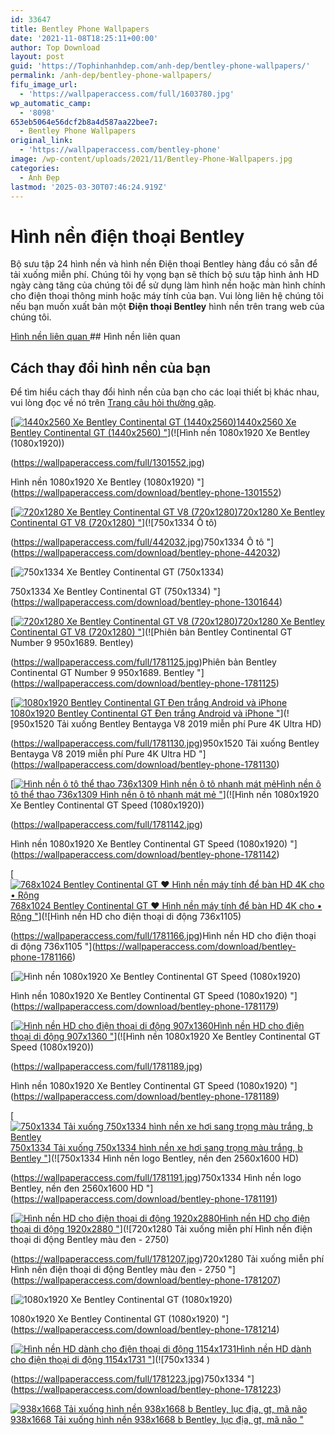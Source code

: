 ```yaml
---
id: 33647
title: Bentley Phone Wallpapers
date: '2021-11-08T18:25:11+00:00'
author: Top Download
layout: post
guid: 'https://Tophinhanhdep.com/anh-dep/bentley-phone-wallpapers/'
permalink: /anh-dep/bentley-phone-wallpapers/
fifu_image_url:
  - 'https://wallpaperaccess.com/full/1603780.jpg'
wp_automatic_camp:
  - '8098'
653eb5064e56dcf2b8a4d587aa22bee7:
  - Bentley Phone Wallpapers
original_link:
  - 'https://wallpaperaccess.com/bentley-phone'
image: /wp-content/uploads/2021/11/Bentley-Phone-Wallpapers.jpg
categories:
  - Ảnh Đẹp
lastmod: '2025-03-30T07:46:24.919Z'
---
```

# Hình nền điện thoại Bentley

Bộ sưu tập 24 hình nền và hình nền Điện thoại Bentley hàng đầu có sẵn để tải xuống miễn phí. Chúng tôi hy vọng bạn sẽ thích bộ sưu tập hình ảnh HD ngày càng tăng của chúng tôi để sử dụng làm hình nền hoặc màn hình chính cho điện thoại thông minh hoặc máy tính của bạn. Vui lòng liên hệ chúng tôi nếu bạn muốn xuất bản một **Điện thoại Bentley** hình nền trên trang web của chúng tôi.

[Hình nền liên quan ](#related) ## Hình nền liên quan

## Cách thay đổi hình nền của bạn

Để tìm hiểu cách thay đổi hình nền của bạn cho các loại thiết bị khác nhau, vui lòng đọc về nó trên [Trang câu hỏi thường gặp](https://tophinhanhdep.com/faq/).

  
[[![1440x2560 Xe Bentley Continental GT (1440x2560)](https://wallpaperaccess.com/full/1603780.jpg)1440x2560 Xe Bentley Continental GT (1440x2560) "](https://wallpaperaccess.com/download/bentley-phone-1603780)](![Hình nền 1080x1920 Xe Bentley (1080x1920))

(https://wallpaperaccess.com/full/1301552.jpg)

Hình nền 1080x1920 Xe Bentley (1080x1920) "](https://wallpaperaccess.com/download/bentley-phone-1301552)

[[![720x1280 Xe Bentley Continental GT V8 (720x1280)](https://wallpaperaccess.com/full/1781114.jpg)720x1280 Xe Bentley Continental GT V8 (720x1280) "](https://wallpaperaccess.com/download/bentley-phone-1781114)](![750x1334 Ô tô)

(https://wallpaperaccess.com/full/442032.jpg)750x1334 Ô tô "](https://wallpaperaccess.com/download/bentley-phone-442032)

[![750x1334 Xe Bentley Continental GT (750x1334)](https://wallpaperaccess.com/full/1301644.jpg)

750x1334 Xe Bentley Continental GT (750x1334) "](https://wallpaperaccess.com/download/bentley-phone-1301644)

[[![720x1280 Xe Bentley Continental GT V8 (720x1280)](https://wallpaperaccess.com/full/1781119.jpg)720x1280 Xe Bentley Continental GT V8 (720x1280) "](https://wallpaperaccess.com/download/bentley-phone-1781119)](![Phiên bản Bentley Continental GT Number 9 950x1689.  Bentley)

(https://wallpaperaccess.com/full/1781125.jpg)Phiên bản Bentley Continental GT Number 9 950x1689. Bentley "](https://wallpaperaccess.com/download/bentley-phone-1781125)

[[![1080x1920 Bentley Continental GT Đen trắng Android và iPhone](https://wallpaperaccess.com/full/1781129.png)1080x1920 Bentley Continental GT Đen trắng Android và iPhone "](https://wallpaperaccess.com/download/bentley-phone-1781129)](![950x1520 Tải xuống Bentley Bentayga V8 2019 miễn phí Pure 4K Ultra HD)

(https://wallpaperaccess.com/full/1781130.jpg)950x1520 Tải xuống Bentley Bentayga V8 2019 miễn phí Pure 4K Ultra HD "](https://wallpaperaccess.com/download/bentley-phone-1781130)

[[![Hình nền ô tô thể thao 736x1309 Hình nền ô tô nhanh mát mẻ](https://wallpaperaccess.com/full/1301619.jpg)Hình nền ô tô thể thao 736x1309 Hình nền ô tô nhanh mát mẻ "](https://wallpaperaccess.com/download/bentley-phone-1301619)](![Hình nền 1080x1920 Xe Bentley Continental GT Speed ​​(1080x1920))

(https://wallpaperaccess.com/full/1781142.jpg)

Hình nền 1080x1920 Xe Bentley Continental GT Speed ​​(1080x1920) "](https://wallpaperaccess.com/download/bentley-phone-1781142)

[[![768x1024 Bentley Continental GT ❤ Hình nền máy tính để bàn HD 4K cho • Rộng](https://wallpaperaccess.com/full/1781162.jpg)768x1024 Bentley Continental GT ❤ Hình nền máy tính để bàn HD 4K cho • Rộng "](https://wallpaperaccess.com/download/bentley-phone-1781162)](![Hình nền HD cho điện thoại di động 736x1105)

(https://wallpaperaccess.com/full/1781166.jpg)Hình nền HD cho điện thoại di động 736x1105 "](https://wallpaperaccess.com/download/bentley-phone-1781166)

[![Hình nền 1080x1920 Xe Bentley Continental GT Speed ​​(1080x1920)](https://wallpaperaccess.com/full/1781179.jpg)

Hình nền 1080x1920 Xe Bentley Continental GT Speed ​​(1080x1920) "](https://wallpaperaccess.com/download/bentley-phone-1781179)

[[![Hình nền HD cho điện thoại di động 907x1360](https://wallpaperaccess.com/full/1781188.jpg)Hình nền HD cho điện thoại di động 907x1360 "](https://wallpaperaccess.com/download/bentley-phone-1781188)](![Hình nền 1080x1920 Xe Bentley Continental GT Speed ​​(1080x1920))

(https://wallpaperaccess.com/full/1781189.jpg)

Hình nền 1080x1920 Xe Bentley Continental GT Speed ​​(1080x1920) "](https://wallpaperaccess.com/download/bentley-phone-1781189)

[[![750x1334 Tải xuống 750x1334 hình nền xe hơi sang trọng màu trắng, b Bentley](https://wallpaperaccess.com/full/1781190.jpg)750x1334 Tải xuống 750x1334 hình nền xe hơi sang trọng màu trắng, b Bentley "](https://wallpaperaccess.com/download/bentley-phone-1781190)](![750x1334 Hình nền logo Bentley, nền đen 2560x1600 HD)

(https://wallpaperaccess.com/full/1781191.jpg)750x1334 Hình nền logo Bentley, nền đen 2560x1600 HD "](https://wallpaperaccess.com/download/bentley-phone-1781191)

[[![Hình nền HD cho điện thoại di động 1920x2880](https://wallpaperaccess.com/full/1781203.jpg)Hình nền HD cho điện thoại di động 1920x2880 "](https://wallpaperaccess.com/download/bentley-phone-1781203)](![720x1280 Tải xuống miễn phí Hình nền điện thoại di động Bentley màu đen - 2750)

(https://wallpaperaccess.com/full/1781207.jpg)720x1280 Tải xuống miễn phí Hình nền điện thoại di động Bentley màu đen - 2750 "](https://wallpaperaccess.com/download/bentley-phone-1781207)

[![1080x1920 Xe Bentley Continental GT (1080x1920)](https://wallpaperaccess.com/full/1781214.jpg)

1080x1920 Xe Bentley Continental GT (1080x1920) "](https://wallpaperaccess.com/download/bentley-phone-1781214)

[[![Hình nền HD dành cho điện thoại di động 1154x1731](https://wallpaperaccess.com/full/1781222.jpg)Hình nền HD dành cho điện thoại di động 1154x1731 "](https://wallpaperaccess.com/download/bentley-phone-1781222)](![750x1334 )

(https://wallpaperaccess.com/full/1781223.jpg)750x1334 "](https://wallpaperaccess.com/download/bentley-phone-1781223)

[![938x1668 Tải xuống hình nền 938x1668 b Bentley, lục địa, gt, mã não](https://wallpaperaccess.com/full/1781227.jpg)938x1668 Tải xuống hình nền 938x1668 b Bentley, lục địa, gt, mã não "](https://wallpaperaccess.com/download/bentley-phone-1781227)
